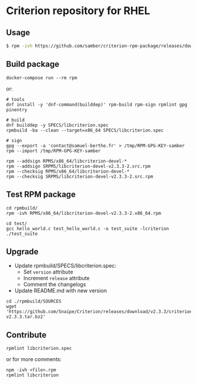 # Criterion repository for RHEL

## Usage

```bash
$ rpm -ivh https://github.com/samber/criterion-rpm-package/releases/download/2.3.3/libcriterion-devel-v2.3.3-2.x86_64.rpm
```

## Build package

```
docker-compose run --rm rpm
```

or:

```
# tools
dnf install -y 'dnf-command(builddep)' rpm-build rpm-sign rpmlint gpg pinentry

# build
dnf builddep -y SPECS/libcriterion.spec
rpmbuild -ba --clean --target=x86_64 SPECS/libcriterion.spec

# sign
gpg --export -a 'contact@samuel-berthe.fr' > /tmp/RPM-GPG-KEY-samber
rpm --import /tmp/RPM-GPG-KEY-samber

rpm --addsign RPMS/x86_64/libcriterion-devel-*
rpm --addsign SRPMS/libcriterion-devel-v2.3.3-2.src.rpm
rpm --checksig RPMS/x86_64/libcriterion-devel-*
rpm --checksig SRPMS/libcriterion-devel-v2.3.3-2.src.rpm
```

## Test RPM package

```
cd rpmbuild/
rpm -ivh RPMS/x86_64/libcriterion-devel-v2.3.3-2.x86_64.rpm
```

```
cd test/
gcc hello_world.c test_hello_world.c -o test_suite -lcriterion
./test_suite
```

## Upgrade

- Update rpmbuild/SPECS/libcriterion.spec:
  - Set `version` attribute
  - Increment `release` attribute
  - Comment the changelogs
- Update README.md with new version

```
cd ./rpmbuild/SOURCES
wget 'https://github.com/Snaipe/Criterion/releases/download/v2.3.3/criterion-v2.3.3.tar.bz2'
```

## Contribute

```
rpmlint libcriterion.spec
```

or for more comments:

```
npm -ivh <file>.rpm
rpmlint libcriterion
```
